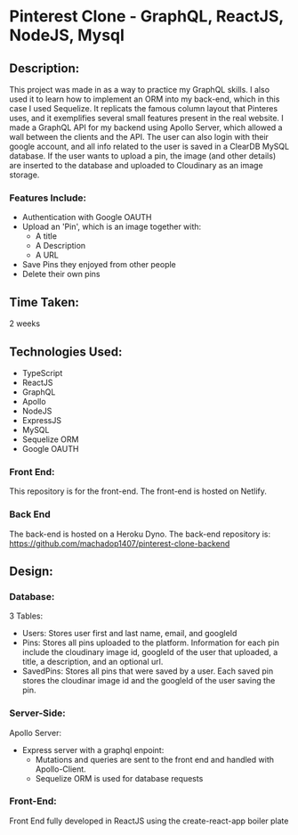 # Pinterest Clone - GraphQL, ReactJS, NodeJS, Mysql


## Description:

This project was made in as a way to practice my GraphQL skills.
I also used it to learn how to implement an ORM into my
back-end, which in this case I used Sequelize. It replicats the
famous column layout that Pinteres uses, and it exemplifies
several small features present in the real website. I made a
GraphQL API for my backend using Apollo Server, which allowed a
wall between the clients and the API. The user can also login
with their google account, and all info related to the user is
saved in a ClearDB MySQL database. If the user wants to upload a
pin, the image (and other details) are inserted to the database
and uploaded to Cloudinary as an image storage.

### Features Include:
- Authentication with Google OAUTH
- Upload an 'Pin', which is an image together with:
  - A title
  - A Description
  - A URL
- Save Pins they enjoyed from other people
- Delete their own pins

## Time Taken:

2 weeks

## Technologies Used:

- TypeScript
- ReactJS
- GraphQL
- Apollo
- NodeJS
- ExpressJS
- MySQL
- Sequelize ORM
- Google OAUTH

### Front End:

This repository is for the front-end. The front-end is hosted on Netlify.

### Back End

The back-end is hosted on a Heroku Dyno. 
The back-end repository is: https://github.com/machadop1407/pinterest-clone-backend


## Design:

### Database:

3 Tables:
- Users: Stores user first and last name, email, and googleId
- Pins: Stores all pins uploaded to the platform. Information for each pin include the cloudinary image id, googleId of the user that uploaded, a title, a description, and an optional url.
- SavedPins: Stores all pins that were saved by a user. Each saved pin stores the cloudinar image id and the googleId of the user saving the pin.


### Server-Side:
Apollo Server: 
- Express server with a graphql enpoint:
  - Mutations and queries are sent to the front end and handled with Apollo-Client.
  - Sequelize ORM is used for database requests
  
### Front-End:

Front End fully developed in ReactJS using the create-react-app boiler plate

